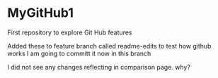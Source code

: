 # MyGitHub1
First repository to explore Git Hub features

Added these to feature branch called readme-edits to test how github works
I am going to committ it now in this branch

I did not see any changes reflecting in comparison page. why?
